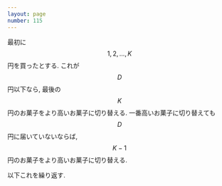 ```yaml
---
layout: page
number: 115
---
```

最初に $$ 1, 2, \dots, K $$ 円を買ったとする. これが $$ D $$ 円以下なら, 最後の $$ K $$ 円のお菓子をより高いお菓子に切り替える. 一番高いお菓子に切り替えても $$ D $$ 円に届いていないならば, $$ K-1 $$ 円のお菓子をより高いお菓子に切り替える.

以下これを繰り返す.
